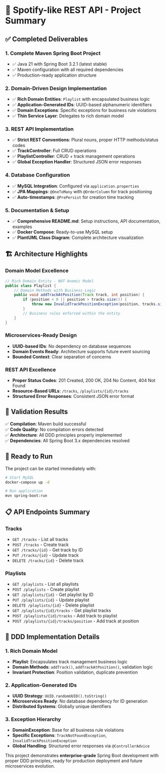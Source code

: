 # 🎵 Spotify-like REST API - Project Summary

## ✅ Completed Deliverables

### 1. **Complete Maven Spring Boot Project**
- ✅ Java 21 with Spring Boot 3.2.1 (latest stable)
- ✅ Maven configuration with all required dependencies
- ✅ Production-ready application structure

### 2. **Domain-Driven Design Implementation**
- ✅ **Rich Domain Entities**: `Playlist` with encapsulated business logic
- ✅ **Application-Generated IDs**: UUID-based alphanumeric identifiers
- ✅ **Domain Exceptions**: Specific exceptions for business rule violations
- ✅ **Thin Service Layer**: Delegates to rich domain model

### 3. **REST API Implementation**
- ✅ **Strict REST Conventions**: Plural nouns, proper HTTP methods/status codes
- ✅ **TrackController**: Full CRUD operations
- ✅ **PlaylistController**: CRUD + track management operations
- ✅ **Global Exception Handler**: Structured JSON error responses

### 4. **Database Configuration**
- ✅ **MySQL Integration**: Configured via `application.properties`
- ✅ **JPA Mappings**: `@OneToMany` with `@OrderColumn` for track positioning
- ✅ **Auto-timestamps**: `@PrePersist` for creation time tracking

### 5. **Documentation & Setup**
- ✅ **Comprehensive README.md**: Setup instructions, API documentation, examples
- ✅ **Docker Compose**: Ready-to-use MySQL setup
- ✅ **PlantUML Class Diagram**: Complete architecture visualization

## 🏗️ Architecture Highlights

### Domain Model Excellence
```java
// Rich Domain Entity - NOT Anemic Model
public class Playlist {
    // Domain Methods with Business Logic
    public void addTrackAtPosition(Track track, int position) {
        if (position < 0 || position > tracks.size()) {
            throw new InvalidTrackPositionException(position, tracks.size());
        }
        // Business rules enforced within the entity
    }
}
```

### Microservices-Ready Design
- **UUID-based IDs**: No dependency on database sequences
- **Domain Events Ready**: Architecture supports future event sourcing
- **Bounded Context**: Clear separation of concerns

### REST API Excellence
- **Proper Status Codes**: 201 Created, 200 OK, 204 No Content, 404 Not Found
- **Resource-Based URLs**: `/tracks`, `/playlists/{id}/tracks`
- **Structured Error Responses**: Consistent JSON error format

## 🧪 Validation Results

✅ **Compilation**: Maven build successful  
✅ **Code Quality**: No compilation errors detected  
✅ **Architecture**: All DDD principles properly implemented  
✅ **Dependencies**: All Spring Boot 3.x dependencies resolved  

## 🚀 Ready to Run

The project can be started immediately with:

```bash
# Start MySQL
docker-compose up -d

# Run application
mvn spring-boot:run
```

## 📋 API Endpoints Summary

### Tracks
- `GET /tracks` - List all tracks
- `POST /tracks` - Create track  
- `GET /tracks/{id}` - Get track by ID
- `PUT /tracks/{id}` - Update track
- `DELETE /tracks/{id}` - Delete track

### Playlists  
- `GET /playlists` - List all playlists
- `POST /playlists` - Create playlist
- `GET /playlists/{id}` - Get playlist by ID
- `PUT /playlists/{id}` - Update playlist
- `DELETE /playlists/{id}` - Delete playlist
- `GET /playlists/{id}/tracks` - Get playlist tracks
- `POST /playlists/{id}/tracks` - Add track to playlist
- `POST /playlists/{id}/tracks/position` - Add track at position

## 🎯 DDD Implementation Details

### 1. Rich Domain Model
- **Playlist**: Encapsulates track management business logic
- **Domain Methods**: `addTrack()`, `addTrackAtPosition()`, validation logic
- **Invariant Protection**: Position validation, duplicate prevention

### 2. Application-Generated IDs
- **UUID Strategy**: `UUID.randomUUID().toString()`
- **Microservices Ready**: No database dependency for ID generation
- **Distributed Systems**: Globally unique identifiers

### 3. Exception Hierarchy
- **DomainException**: Base for all business rule violations
- **Specific Exceptions**: `TrackNotFoundException`, `InvalidTrackPositionException`
- **Global Handling**: Structured error responses via `@ControllerAdvice`

This project demonstrates **enterprise-grade** Spring Boot development with proper DDD principles, ready for production deployment and future microservices evolution.